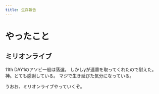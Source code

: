 ```yaml
---
title: 生存報告
---
```


# やったこと

## ミリオンライブ

11th DAY1のアソビ一般は落選。
しかしyが連番を取ってくれたので耐えた。
神。とても感謝している。
マジで生き延びた気分になっている。

うおお、ミリオンライブやっていくぞ。
